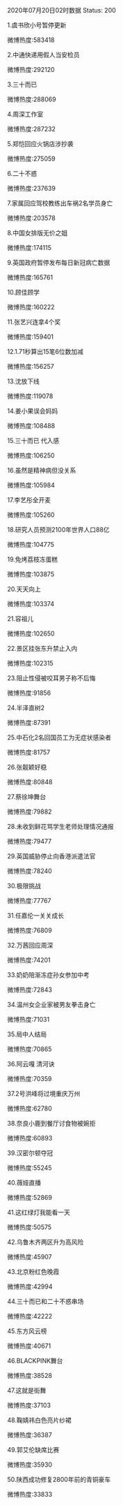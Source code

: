 2020年07月20日02时数据
Status: 200

1.虞书欣小号暂停更新

微博热度:583418

2.中通快递用假人当安检员

微博热度:292120

3.三十而已

微博热度:288069

4.周深工作室

微博热度:287232

5.郑恺回应火锅店涉抄袭

微博热度:275059

6.二十不惑

微博热度:237639

7.家属回应驾校教练出车祸2名学员身亡

微博热度:203578

8.中国女排版无价之姐

微博热度:174115

9.英国政府暂停发布每日新冠病亡数据

微博热度:165761

10.顾佳顾学

微博热度:160222

11.张艺兴连拿4个奖

微博热度:159401

12.1.71秒算出15笔6位数加减

微博热度:156257

13.沈放下线

微博热度:119078

14.姜小果误会妈妈

微博热度:108488

15.三十而已 代入感

微博热度:106250

16.虽然是精神病但没关系

微博热度:105984

17.李艺彤全开麦

微博热度:105260

18.研究人员预测2100年世界人口88亿

微博热度:104775

19.免烤荔枝冻蛋糕

微博热度:103875

20.天天向上

微博热度:103374

21.容祖儿

微博热度:102650

22.景区挂张东升禁止入内

微博热度:102315

23.阻止性侵被咬耳男子称不后悔

微博热度:91856

24.半泽直树2

微博热度:87391

25.中石化2名回国员工为无症状感染者

微博热度:81757

26.张靓颖好稳

微博热度:80848

27.蔡徐坤舞台

微博热度:79882

28.未收到鲜花骂学生老师处理情况通报

微博热度:79477

29.英国威胁停止向香港派遣法官

微博热度:78240

30.极限挑战

微博热度:77767

31.任嘉伦一关关成长

微博热度:76809

32.万茜回应周深

微博热度:74201

33.奶奶陪渐冻症孙女参加中考

微博热度:72843

34.温州女企业家被男友拳击身亡

微博热度:71031

35.局中人结局

微博热度:70865

36.阿云嘎 清河诀

微博热度:70359

37.2号洪峰将过境重庆万州

微博热度:62780

38.奈良小鹿到餐厅讨食物被婉拒

微博热度:60893

39.汉密尔顿夺冠

微博热度:55245

40.薇娅直播

微博热度:52869

41.这红绿灯我能看一天

微博热度:50575

42.乌鲁木齐两区升为高风险

微博热度:45907

43.北京粉红色晚霞

微博热度:42994

44.三十而已和二十不惑串场

微博热度:42222

45.东方风云榜

微博热度:40671

46.BLACKPINK舞台

微博热度:38528

47.这就是街舞

微博热度:37103

48.鞠婧祎白色亮片纱裙

微博热度:36387

49.郭艾伦缺席比赛

微博热度:35930

50.陕西成功修复2800年前的青铜豪车

微博热度:33833

